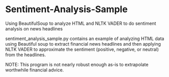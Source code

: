 # Sentiment-Analysis-Sample
Using BeautifulSoup to analyze HTML and NLTK VADER to do sentiment analysis on news headlines

sentiment_analysis_sample.py contains an example of analyzing HTML data using Beautiful soup to extract financial news headlines and then applying NLTK VADER to approximate the sentiment (positive, negative, or neutral) from the headlines.

NOTE: This program is not nearly robust enough as-is to extrapolate worthwhile financial advice.
